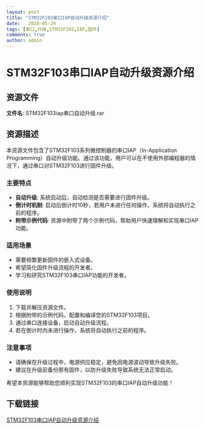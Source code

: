 ```yaml
---
layout: post
title: "STM32F103串口IAP自动升级资源介绍"
date:   2020-05-29
tags: [串口,升级,STM32F103,IAP,固件]
comments: true
author: admin
---
```

# STM32F103串口IAP自动升级资源介绍

## 资源文件

**文件名**: STM32F103iap串口自动升级.rar

## 资源描述

本资源文件包含了STM32F103系列微控制器的串口IAP（In-Application Programming）自动升级功能。通过该功能，用户可以在不使用外部编程器的情况下，通过串口对STM32F103进行固件升级。

### 主要特点

- **自动升级**: 系统启动后，自动检测是否需要进行固件升级。
- **倒计时机制**: 启动后倒计时10秒，若用户未进行任何操作，系统将自动执行之前的程序。
- **附带示例代码**: 资源中附带了两个示例代码，帮助用户快速理解和实现串口IAP功能。

### 适用场景

- 需要频繁更新固件的嵌入式设备。
- 希望简化固件升级流程的开发者。
- 学习和研究STM32F103串口IAP功能的开发者。

### 使用说明

1. 下载并解压资源文件。
2. 根据附带的示例代码，配置和编译您的STM32F103项目。
3. 通过串口连接设备，启动自动升级流程。
4. 若在倒计时内未进行操作，系统将自动执行之前的程序。

### 注意事项

- 请确保在升级过程中，电源供应稳定，避免因电源波动导致升级失败。
- 建议在升级前备份原有固件，以防升级失败导致系统无法正常启动。

希望本资源能够帮助您顺利实现STM32F103的串口IAP自动升级功能！

## 下载链接

[STM32F103串口IAP自动升级资源介绍](https://pan.quark.cn/s/b6c7070506b4)